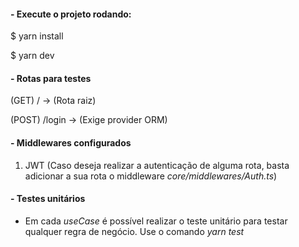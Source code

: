 #### - Execute o projeto rodando:

<p>$ yarn install</p>
<p>$ yarn dev</p>

#### - Rotas para testes

<p>(GET) / -> (Rota raiz)</p>
<p>(POST) /login -> (Exige provider ORM)</p>

#### - Middlewares configurados

1. JWT (Caso deseja realizar a autenticação de alguma rota, basta adicionar a sua rota o middleware *core/middlewares/Auth.ts*)

#### - Testes unitários

- Em cada *useCase* é possível realizar o teste unitário para testar qualquer regra de negócio.
Use o comando *yarn test*

